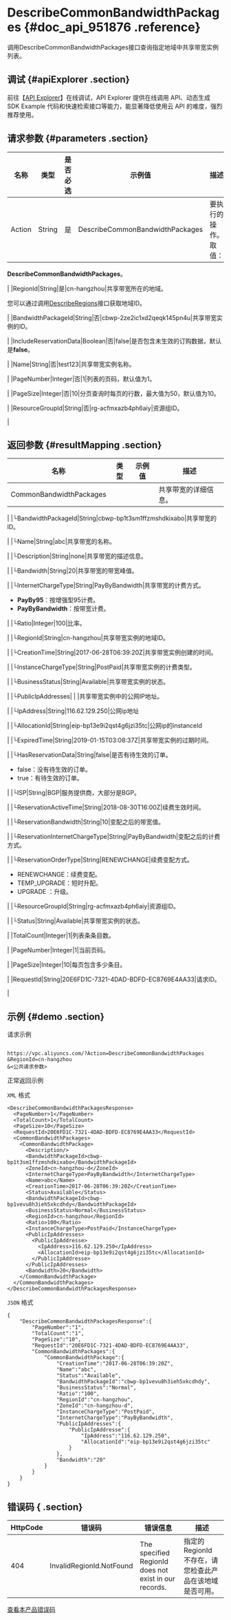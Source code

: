 # DescribeCommonBandwidthPackages {#doc_api_951876 .reference}

调用DescribeCommonBandwidthPackages接口查询指定地域中共享带宽实例列表。

## 调试 {#apiExplorer .section}

前往【[API Explorer](https://api.aliyun.com/#product=Vpc&api=DescribeCommonBandwidthPackages)】在线调试，API Explorer 提供在线调用 API、动态生成 SDK Example 代码和快速检索接口等能力，能显著降低使用云 API 的难度，强烈推荐使用。

## 请求参数 {#parameters .section}

|名称|类型|是否必选|示例值|描述|
|--|--|----|---|--|
|Action|String|是|DescribeCommonBandwidthPackages|要执行的操作。 取值：

 **DescribeCommonBandwidthPackages**。

 |
|RegionId|String|是|cn-hangzhou|共享带宽所在的地域。

 您可以通过调用[DescribeRegions](~~36063~~)接口获取地域ID。

 |
|BandwidthPackageId|String|否|cbwp-2ze2ic1xd2qeqk145pn4u|共享带宽实例的ID。

 |
|IncludeReservationData|Boolean|否|false|是否包含未生效的订购数据，默认是**false**。

 |
|Name|String|否|test123|共享带宽实例名称。

 |
|PageNumber|Integer|否|1|列表的页码，默认值为1。

 |
|PageSize|Integer|否|10|分页查询时每页的行数，最大值为50，默认值为10。

 |
|ResourceGroupId|String|否|rg-acfmxazb4ph6aiy|资源组ID。

 |

## 返回参数 {#resultMapping .section}

|名称|类型|示例值|描述|
|--|--|---|--|
|CommonBandwidthPackages| | |共享带宽的详细信息。

 |
|└BandwidthPackageId|String|cbwp-bp1t3sm1ffzmshdkixabo|共享带宽的ID。

 |
|└Name|String|abc|共享带宽的名称。

 |
|└Description|String|none|共享带宽的描述信息。

 |
|└Bandwidth|String|20|共享带宽的带宽峰值。

 |
|└InternetChargeType|String|PayByBandwidth|共享带宽的计费方式。

 -   **PayBy95**：按增强型95计费。
-   **PayByBandwidth**：按带宽计费。

 |
|└Ratio|Integer|100|比率。

 |
|└RegionId|String|cn-hangzhou|共享带宽实例的地域ID。

 |
|└CreationTime|String|2017-06-28T06:39:20Z|共享带宽实例创建的时间。

 |
|└InstanceChargeType|String|PostPaid|共享带宽实例的计费类型。

 |
|└BusinessStatus|String|Available|共享带宽实例的状态。

 |
|└PublicIpAddresses| | |共享带宽实例中的公网IP地址。

 |
|└IpAddress|String|116.62.129.250|公网ip地址

 |
|└AllocationId|String|eip-bp13e9i2qst4g6jzi35tc|公网ip的instanceId

 |
|└ExpiredTime|String|2019-01-15T03:08:37Z|共享带宽实例的过期时间。

 |
|└HasReservationData|String|false|是否有待生效的订单。

 -   false：没有待生效的订单。
-   true：有待生效的订单。

 |
|└ISP|String|BGP|服务提供商，大部分是BGP。

 |
|└ReservationActiveTime|String|2018-08-30T16:00Z|续费生效时间。

 |
|└ReservationBandwidth|String|10|变配之后的带宽值。

 |
|└ReservationInternetChargeType|String|PayByBandwidth|变配之后的计费方式。

 |
|└ReservationOrderType|String|RENEWCHANGE|续费变配方式。

 -   RENEWCHANGE：续费变配。
-   TEMP\_UPGRADE：短时升配。
-   UPGRADE ：升级。

 |
|└ResourceGroupId|String|rg-acfmxazb4ph6aiy|资源组ID。

 |
|└Status|String|Available|共享带宽实例的状态。

 |
|TotalCount|Integer|1|列表条条目数。

 |
|PageNumber|Integer|1|当前页码。

 |
|PageSize|Integer|10|每页包含多少条目。

 |
|RequestId|String|20E6FD1C-7321-4DAD-BDFD-EC8769E4AA33|请求ID。

 |

## 示例 {#demo .section}

请求示例

``` {#request_demo}

https://vpc.aliyuncs.com/?Action=DescribeCommonBandwidthPackages
&RegionId=cn-hangzhou
&<公共请求参数>

```

正常返回示例

`XML` 格式

``` {#xml_return_success_demo}
<DescribeCommonBandwidthPackagesResponse>
  <PageNumber>1</PageNumber>
  <TotalCount>1</TotalCount>
  <PageSize>10</PageSize>
  <RequestId>20E6FD1C-7321-4DAD-BDFD-EC8769E4AA33</RequestId>
  <CommonBandwidthPackages>
    <CommonBandwidthPackage>
      <Description/>
      <BandwidthPackageId>cbwp-bp1t3sm1ffzmshdkixabo</BandwidthPackageId>
      <ZoneId>cn-hangzhou-d</ZoneId>
      <InternetChargeType>PayByBandwidth</InternetChargeType>
      <Name>abc</Name>
      <CreationTime>2017-06-28T06:39:20Z</CreationTime>
      <Status>Available</Status>
      <BandwidthPackageId>cbwp-bp1vevu8h3ieh5xkcdhdy</BandwidthPackageId>
      <BusinessStatus>Normal</BusinessStatus>
      <RegionId>cn-hangzhou</RegionId>
      <Ratio>100</Ratio>
      <InstanceChargeType>PostPaid</InstanceChargeType>
      <PublicIpAddresses>
        <PublicIpAddresse>
          <IpAddress>116.62.129.250</IpAddress>
          <AllocationId>eip-bp13e9i2qst4g6jzi35tc</AllocationId>
        </PublicIpAddresse>
      </PublicIpAddresses>
      <Bandwidth>20</Bandwidth>
    </CommonBandwidthPackage>
  </CommonBandwidthPackages>
</DescribeCommonBandwidthPackagesResponse>

```

`JSON` 格式

``` {#json_return_success_demo}
{
	"DescribeCommonBandwidthPackagesResponse":{
		"PageNumber":"1",
		"TotalCount":"1",
		"PageSize":"10",
		"RequestId":"20E6FD1C-7321-4DAD-BDFD-EC8769E4AA33",
		"CommonBandwidthPackages":{
			"CommonBandwidthPackage":{
				"CreationTime":"2017-06-28T06:39:20Z",
				"Name":"abc",
				"Status":"Available",
				"BandwidthPackageId":"cbwp-bp1vevu8h3ieh5xkcdhdy",
				"BusinessStatus":"Normal",
				"Ratio":"100",
				"RegionId":"cn-hangzhou",
				"ZoneId":"cn-hangzhou-d",
				"InstanceChargeType":"PostPaid",
				"InternetChargeType":"PayByBandwidth",
				"PublicIpAddresses":{
					"PublicIpAddresse":{
						"IpAddress":"116.62.129.250",
						"AllocationId":"eip-bp13e9i2qst4g6jzi35tc"
					}
				},
				"Bandwidth":"20"
			}
		}
	}
}
```

## 错误码 { .section}

|HttpCode|错误码|错误信息|描述|
|--------|---|----|--|
|404|InvalidRegionId.NotFound|The specified RegionId does not exist in our records.|指定的 RegionId 不存在，请您检查此产品在该地域是否可用。|

[查看本产品错误码](https://error-center.aliyun.com/status/product/Vpc)

